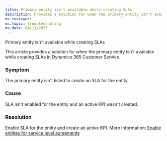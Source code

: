 ```yaml
---
title: Primary entity isn't available while creating SLAs
description: Provides a solution for when the primary entity isn't available while creating SLAs in Dynamics 365 Customer Service.
ms.reviewer: 
ms.topic: troubleshooting
ms.date: 04/11/2023
---
```


Primary entity isn't available while creating SLAs

This article provides a solution for when the primary entity isn't available while creating SLAs in Dynamics 365 Customer Service.

### Symptom

The primary entity isn't listed to create an SLA for the entity.

### Cause

SLA isn't enabled for the entity and an active KPI wasn't created.

### Resolution

Enable SLA for the entity and create an active KPI. More information: [Enable entities for service level agreements](/dynamics365/customer-service/enable-entities-service-level-agreements.md#enable-entities-for-service-level-agreements)
